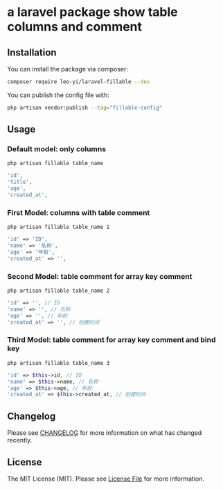 # a laravel package show table columns and comment

## Installation

You can install the package via composer:

```bash
composer require leo-yi/laravel-fillable --dev
```

You can publish the config file with:
```bash
php artisan vendor:publish --tag="fillable-config"
```

## Usage

### Default model: only columns
```shell
php artisan fillable table_name
```

```php
'id',
'title',
'age',
'created_at',
```

### First Model: columns with table comment
```shell
php artisan fillable table_name 1
```

```php
'id' => 'ID',
'name' => '名称',
'age' => '年龄',
'created_at' => '',
```
### Second Model: table comment for array key comment
```shell
php artisan fillable table_name 2
```

```php
'id' => '', // ID
'name' => '', // 名称
'age' => '', // 年龄
'created_at' => '', // 创建时间
```

### Third Model: table comment for array key comment and bind key
```shell
php artisan fillable table_name 3
```

```php
'id' => $this->id, // ID
'name' => $this->name, // 名称
'age' => $this->age, // 年龄
'created_at' => $this->created_at, // 创建时间
```

## Changelog

Please see [CHANGELOG](CHANGELOG.md) for more information on what has changed recently.

## License

The MIT License (MIT). Please see [License File](LICENSE.md) for more information.
